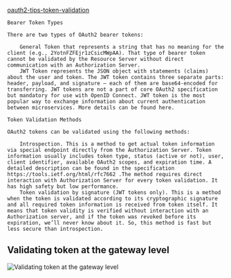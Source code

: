 [oauth2-tips-token-validation](https://dzone.com/articles/oauth2-tips-token-validation)
````
Bearer Token Types

There are two types of OAuth2 bearer tokens:

    General Token that represents a string that has no meaning for the client (e.g., 2YotnFZFEjr1zCsicMWpAA). That type of bearer token cannot be validated by the Resource Server without direct communication with an Authorization Server.
    JWT Token represents the JSON object with statements (claims) about the user and token. The JWT token contains three separate parts: header, payload, and signature — each of them are base64-encoded for transferring. JWT tokens are not a part of core OAuth2 specification but mandatory for use with OpenID Connect. JWT token is the most popular way to exchange information about current authentication between microservices. More details can be found here.

Token Validation Methods

OAuth2 tokens can be validated using the following methods:

    Introspection. This is a method to get actual token information via special endpoint directly from the Authorization Server. Token information usually includes token type, status (active or not), user, client identifier, available OAuth2 scopes, and expiration time. A detailed description can be found in the specification https://tools.ietf.org/html/rfc7662 .The method requires direct interaction with Authorization Server for every token validation. It has high safety but low performance.
    Token validation by signature (JWT tokens only). This is a method when the token is validated according to its cryptographic signature and all required token information is received from token itself. It means that token validity is verified without interaction with an Authorization server, and if the token was revoked before its expiration, we’ll never know about it. So, this method is fast but less secure than introspection.
````
## Validating token at the gateway level
<img src="https://lh4.googleusercontent.com/2gIpJrIee-2UxyIFR_f-29RN8NT21wqqZhJ9Q2UUy5XLpaSyd4e1_dLsg3lLH3ZqWWMHGKDPfbsvDXNxoaWtAuKYE-7ZenLoFde37niMa9LSsxUyT5CJnU0FKxac6FWipXjnW9OH" alt="Validating token at the gateway level"/>
